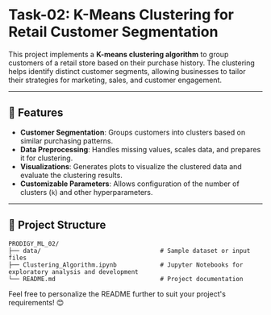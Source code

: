 # Task-02: K-Means Clustering for Retail Customer Segmentation

This project implements a **K-means clustering algorithm** to group customers of a retail store based on their purchase history. The clustering helps identify distinct customer segments, allowing businesses to tailor their strategies for marketing, sales, and customer engagement.

---

## 🚀 Features

- **Customer Segmentation**: Groups customers into clusters based on similar purchasing patterns.
- **Data Preprocessing**: Handles missing values, scales data, and prepares it for clustering.
- **Visualizations**: Generates plots to visualize the clustered data and evaluate the clustering results.
- **Customizable Parameters**: Allows configuration of the number of clusters (`k`) and other hyperparameters.

---

## 📂 Project Structure

```
PRODIGY_ML_02/
├── data/                                 # Sample dataset or input files
├── Clustering_Algorithm.ipynb            # Jupyter Notebooks for exploratory analysis and development
└── README.md                             # Project documentation
```



Feel free to personalize the README further to suit your project's requirements! 😊
